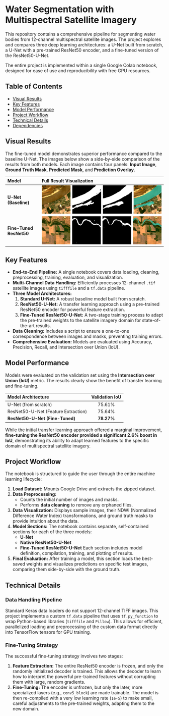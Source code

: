 # Water Segmentation with Multispectral Satellite Imagery

This repository contains a comprehensive pipeline for segmenting water bodies from 12-channel multispectral satellite images. The project explores and compares three deep learning architectures: a U-Net built from scratch, a U-Net with a pre-trained ResNet50 encoder, and a fine-tuned version of the ResNet50-U-Net.

The entire project is implemented within a single Google Colab notebook, designed for ease of use and reproducibility with free GPU resources.

## Table of Contents
- [Visual Results](#visual-results)
- [Key Features](#key-features)
- [Model Performance](#model-performance)
- [Project Workflow](#project-workflow)
- [Technical Details](#technical-details)
- [Dependencies](#dependencies)

## Visual Results

The fine-tuned model demonstrates superior performance compared to the baseline U-Net. The images below show a side-by-side comparison of the results from both models. Each image contains four panels: **Input Image**, **Ground Truth Mask**, **Predicted Mask**, and **Prediction Overlay**.

| Model | Full Result Visualization |
| :--- | :--- |
| **U-Net (Baseline)** | ![U-Net Result](results/1.png) |
| **Fine-Tuned ResNet50** | ![Fine-Tuned ResNet50 Result](results/2.png) |

## Key Features

- **End-to-End Pipeline:** A single notebook covers data loading, cleaning, preprocessing, training, evaluation, and visualization.
- **Multi-Channel Data Handling:** Efficiently processes 12-channel `.tif` satellite images using `tifffile` and a `tf.data` pipeline.
- **Three Model Architectures:**
    1.  **Standard U-Net:** A robust baseline model built from scratch.
    2.  **ResNet50-U-Net:** A transfer learning approach using a pre-trained ResNet50 encoder for powerful feature extraction.
    3.  **Fine-Tuned ResNet50-U-Net:** A two-stage training process to adapt the pre-trained weights to the satellite imagery domain for state-of-the-art results.
- **Data Cleaning:** Includes a script to ensure a one-to-one correspondence between images and masks, preventing training errors.
- **Comprehensive Evaluation:** Models are evaluated using Accuracy, Precision, Recall, and Intersection over Union (IoU).

## Model Performance

Models were evaluated on the validation set using the **Intersection over Union (IoU)** metric. The results clearly show the benefit of transfer learning and fine-tuning.

| Model Architecture | Validation IoU |
| :--- | :---: |
| U-Net (from scratch) | 75.61% |
| ResNet50-U-Net (Feature Extraction) | 75.64% |
| **ResNet50-U-Net (Fine-Tuned)** | **78.27%** |

While the initial transfer learning approach offered a marginal improvement, **fine-tuning the ResNet50 encoder provided a significant 2.6% boost in IoU**, demonstrating its ability to adapt learned features to the specific domain of multispectral satellite imagery.


## Project Workflow

The notebook is structured to guide the user through the entire machine learning lifecycle:

1.  **Load Dataset:** Mounts Google Drive and extracts the zipped dataset.
2.  **Data Preprocessing:**
    -   Counts the initial number of images and masks.
    -   Performs **data cleaning** to remove any orphaned files.
3.  **Data Visualization:** Displays sample images, their NDWI (Normalized Difference Water Index) transformations, and ground truth masks to provide intuition about the data.
4.  **Model Sections:** The notebook contains separate, self-contained sections for each of the three models:
    -   **U-Net**
    -   **Native ResNet50-U-Net**
    -   **Fine-Tuned ResNet50-U-Net**
    Each section includes model definition, compilation, training, and plotting of results.
5.  **Final Evaluation:** After training a model, this section loads the best-saved weights and visualizes predictions on specific test images, comparing them side-by-side with the ground truth.

## Technical Details

### Data Handling Pipeline
Standard Keras data loaders do not support 12-channel TIFF images. This project implements a custom `tf.data` pipeline that uses `tf.py_function` to wrap Python-based libraries (`tifffile` and `Pillow`). This allows for efficient, parallelized loading and preprocessing of the custom data format directly into TensorFlow tensors for GPU training.

### Fine-Tuning Strategy
The successful fine-tuning strategy involves two stages:
1.  **Feature Extraction:** The entire ResNet50 encoder is frozen, and only the randomly initialized decoder is trained. This allows the decoder to learn how to interpret the powerful pre-trained features without corrupting them with large, random gradients.
2.  **Fine-Tuning:** The encoder is unfrozen, but only the later, more specialized layers (e.g., `conv5_block`) are made trainable. The model is then re-compiled with a very low learning rate (`1e-5`) to make small, careful adjustments to the pre-trained weights, adapting them to the new domain.

#
